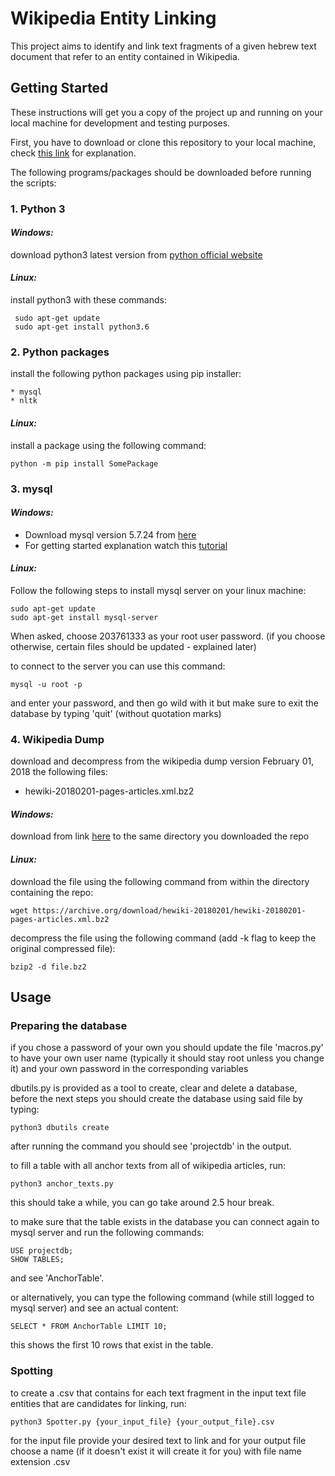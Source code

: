 # Wikipedia Entity Linking

This project aims to identify and link text fragments of a given hebrew text document that refer to an entity contained in Wikipedia.

## Getting Started

These instructions will get you a copy of the project up and running on your local machine for development and testing purposes.

First, you have to download or clone this repository to your local machine, check [this link](https://help.github.com/articles/cloning-a-repository/#platform-linux) for explanation.

The following programs/packages should be downloaded before running the scripts:


### 1. Python 3

#### *Windows:* 

download python3 latest version from [python official website](https://www.python.org)

#### *Linux:* 

install python3 with these commands: 

	 sudo apt-get update
	 sudo apt-get install python3.6

### 2. Python packages

install the following python packages using pip installer:

	* mysql
	* nltk

#### *Linux:* 

install a package using the following command:

	python -m pip install SomePackage

### 3. mysql

#### *Windows:*

* Download mysql version 5.7.24 from [here](https://dev.mysql.com/downloads/windows/installer/5.7.html)
* For getting started explanation watch this [tutorial](https://www.youtube.com/watch?v=JFF0iU0zMbI&list=WL&index=8&t=0s)

#### *Linux:* 

Follow the following steps to install mysql server on your linux machine:
	
	sudo apt-get update
	sudo apt-get install mysql-server
		
When asked, choose 203761333 as your root user password. (if you choose otherwise, certain files should be updated - explained later)

to connect to the server you can use this command:

	mysql -u root -p

and enter your password, and then go wild with it but make sure to exit the database by typing 'quit' (without quotation marks)

### 4. Wikipedia Dump

download and decompress from the wikipedia dump version February 01, 2018 the following files:

* hewiki-20180201-pages-articles.xml.bz2

#### *Windows:* 

download from link [here](https://archive.org/download/hewiki-20180201/hewiki-20180201-pages-articles.xml.bz2) to the same directory you downloaded the repo

#### *Linux:* 

download the file using the following command from within the directory containing the repo:

	wget https://archive.org/download/hewiki-20180201/hewiki-20180201-pages-articles.xml.bz2

decompress the file using the following command (add -k flag to keep the original compressed file):

	bzip2 -d file.bz2

## Usage

### Preparing the database

if you chose a password of your own	you should update the file 'macros.py' to have your own user name (typically it should stay root unless you change it) and your own password in the corresponding variables

dbutils.py is provided as a tool to create, clear and delete a database, before the next steps you should create the database using said file by typing:
    
    python3 dbutils create

after running the command you should see 'projectdb' in the output.

to fill a table with all anchor texts from all of wikipedia articles, run:

	python3 anchor_texts.py
	
this should take a while, you can go take around 2.5 hour break.

to make sure that the table exists in the database you can connect again to mysql server and run the following commands:
	
	USE projectdb;
	SHOW TABLES;

and see 'AnchorTable'.

or alternatively, you can type the following command (while still logged to mysql server) and see an actual content:
    
    SELECT * FROM AnchorTable LIMIT 10;

this shows the first 10 rows that exist in the table.

### Spotting 

to create a .csv that contains for each text fragment in the input text file entities that are candidates for linking, run:

	python3 Spotter.py {your_input_file} {your_output_file}.csv

for the input file provide your desired text to link and for your output file choose a name (if it doesn't exist it will create it for you) with file name extension .csv

